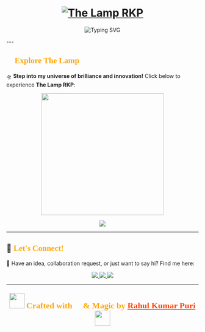 <!-- Ultra-Stylish & Animated README for The Lamp RKP -->

<h1 align="center">
  <a href="https://thelamp.site" target="_blank">
    <img src="https://readme-typing-svg.demolab.com?font=Kaushan+Script&size=40&duration=3000&pause=1000&color=FFA500&center=true&vCenter=true&multiline=true&width=700&height=80&lines=✨ The+Lamp+RKP ✨" alt="The Lamp RKP" />
  </a>
</h1>

<p align="center">
  <img src="https://readme-typing-svg.demolab.com?font=Fira+Code&weight=600&size=24&duration=3000&pause=1000&color=FFA500&center=true&vCenter=true&multiline=true&width=700&height=80&lines=Welcome+to+The+Lamp+RKP!+💡;Creativity+%E2%9C%A8+%7C+Technology+%F0%9F%94%A7+%7C+Inspiration+%F0%9F%92%A1" alt="Typing SVG" />
</p>
---

## <span style="font-family: 'Kaushan Script', cursive; color: #FFA500;">🚀 **Explore The Lamp**</span>  
🛸 **Step into my universe of brilliance and innovation!** Click below to experience **The Lamp RKP**:  

<p align="center">
  <a href="https://thelamp.site" target="_blank">
    <img src="https://media.giphy.com/media/h409obeZBMc16IxnbZ/giphy.gif" width="320"/>
  </a>
</p>

<p align="center">
  <a href="https://thelamp.site" target="_blank">
    <img src="https://shields.io/badge/🚀_Visit%20THELAMP.SITE-F57C00?style=for-the-badge&logo=firefox&logoColor=white&labelColor=000&animation=glow" />
  </a>
</p>

---

## 🌟 <span style="font-family: 'Kaushan Script', cursive; color: #FFA500;">**Let's Connect!**</span>  
💬 Have an idea, collaboration request, or just want to say hi? Find me here:  

<p align="center">
  <a href="mailto:contact@thelamp.site">
    <img src="https://img.shields.io/badge/📧_Email-Contact_Me-red?style=for-the-badge&logo=gmail&labelColor=black" />
  </a>
  <a href="https://instagram.com/cyb_rahul" target="_blank">
    <img src="https://img.shields.io/badge/📸_Instagram-Follow_Me-ff69b4?style=for-the-badge&logo=instagram&labelColor=black" />
  </a>
  <a href="https://thelamp.site" target="_blank">
    <img src="https://img.shields.io/badge/🌍_Website-TheLamp.site-blueviolet?style=for-the-badge&logo=firefox&labelColor=black" />
  </a>
</p>

---

<h3 align="center">
  <img src="https://media.giphy.com/media/L0t11OghxvBkCsp4J8/giphy.gif" width="40"/>
  <span style="font-family: 'Kaushan Script', cursive; font-size: 22px; color: #FFA500;">
    Crafted with 💖 & Magic by 
    <a href="https://instagram.com/cyb_rahul" style="color:#FF4500;">Rahul Kumar Puri</a>
  </span>
  <img src="https://media.giphy.com/media/L0t11OghxvBkCsp4J8/giphy.gif" width="40"/>
</h3>

